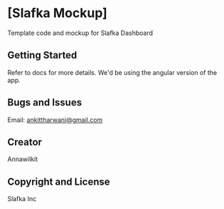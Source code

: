 # [Slafka Mockup]
Template code and mockup for Slafka Dashboard

## Getting Started
Refer to docs for more details. We'd be using the angular version of the app.

## Bugs and Issues
Email: ankittharwani@gmail.com

## Creator
Annawilkit

## Copyright and License
Slafka Inc
